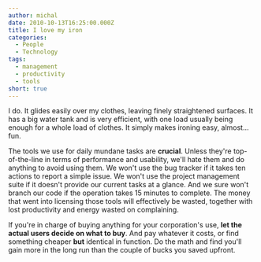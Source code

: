 ```yaml
---
author: michal
date: 2010-10-13T16:25:00.000Z
title: I love my iron
categories:
  - People
  - Technology
tags:
  - management
  - productivity
  - tools
short: true
---
```


I do. It glides easily over my clothes, leaving finely straightened surfaces. It has a big water tank and is very efficient, with one load usually being enough for a whole load of clothes. It simply makes ironing easy, almost... fun.

<!--more-->

The tools we use for daily mundane tasks are __crucial__. Unless they're top-of-the-line in terms of performance and usability, we'll hate them and do anything to avoid using them. We won't use the bug tracker if it takes ten actions to report a simple issue. We won't use the project management suite if it doesn't provide our current tasks at a glance. And we sure won't branch our code if the operation takes 15 minutes to complete. The money that went into licensing those tools will effectively be wasted, together with lost productivity and energy wasted on complaining.

If you're in charge of buying anything for your corporation's use, __let the actual users decide on what to buy__. And pay whatever it costs, or find something cheaper __but__ identical in function. Do the math and find you'll gain more in the long run than the couple of bucks you saved upfront.
